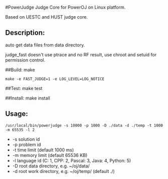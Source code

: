 #PowerJudge
Judge Core for PowerOJ on Linux platform.

Based on UESTC and HUST judge core.

## Description:
auto get data files from data directory.

judge_fast doesn't use ptrace and no RF result, use chroot and setuid for permission control. 


##Build:
    make

    make -e FAST_JUDGE=1 -e LOG_LEVEL=LOG_NOTICE


##Test:
    make test


##Install:
    make install


## Usage:
    /usr/local/bin/powerjudge -s 10000 -p 1000 -D ./data -d ./temp -t 1000 -m 65535 -l 2

* -s    solution id
* -p    problem id
* -t    time limit (default 1000 ms)
* -m    memory limit (default 65536 KB)
* -l    language id (C: 1, CPP: 2, Pascal: 3, Java: 4, Python: 5)
* -D    root data directory, e.g. ~/oj/data/
* -d    root work directory, e.g. ~/oj/temp/ (default ./)
